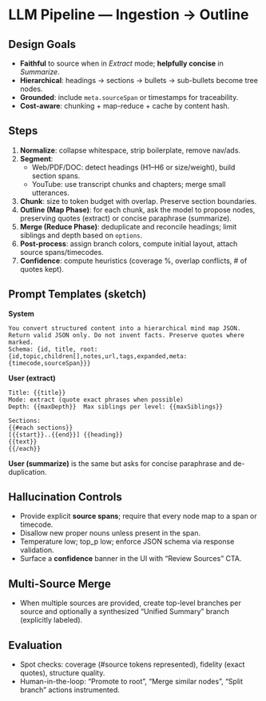 # LLM Pipeline — Ingestion → Outline

## Design Goals
- **Faithful** to source when in *Extract* mode; **helpfully concise** in *Summarize*.
- **Hierarchical**: headings → sections → bullets → sub-bullets become tree nodes.
- **Grounded**: include `meta.sourceSpan` or timestamps for traceability.
- **Cost-aware**: chunking + map-reduce + cache by content hash.

## Steps
1. **Normalize**: collapse whitespace, strip boilerplate, remove nav/ads.
2. **Segment**:
   - Web/PDF/DOC: detect headings (H1–H6 or size/weight), build section spans.
   - YouTube: use transcript chunks and chapters; merge small utterances.
3. **Chunk**: size to token budget with overlap. Preserve section boundaries.
4. **Outline (Map Phase)**: for each chunk, ask the model to propose nodes, preserving quotes (extract) or concise paraphrase (summarize).
5. **Merge (Reduce Phase)**: deduplicate and reconcile headings; limit siblings and depth based on `options`.
6. **Post-process**: assign branch colors, compute initial layout, attach source spans/timecodes.
7. **Confidence**: compute heuristics (coverage %, overlap conflicts, # of quotes kept).

## Prompt Templates (sketch)
**System**
```
You convert structured content into a hierarchical mind map JSON.
Return valid JSON only. Do not invent facts. Preserve quotes where marked.
Schema: {id, title, root:{id,topic,children[],notes,url,tags,expanded,meta:{timecode,sourceSpan}}}
```
**User (extract)**
```
Title: {{title}}
Mode: extract (quote exact phrases when possible)
Depth: {{maxDepth}}  Max siblings per level: {{maxSiblings}}

Sections:
{{#each sections}}
[{{start}}..{{end}}] {{heading}}
{{text}}
{{/each}}
```
**User (summarize)** is the same but asks for concise paraphrase and de-duplication.

## Hallucination Controls
- Provide explicit **source spans**; require that every node map to a span or timecode.
- Disallow new proper nouns unless present in the span.
- Temperature low; top_p low; enforce JSON schema via response validation.
- Surface a **confidence** banner in the UI with “Review Sources” CTA.

## Multi-Source Merge
- When multiple sources are provided, create top-level branches per source and optionally a synthesized “Unified Summary” branch (explicitly labeled).

## Evaluation
- Spot checks: coverage (#source tokens represented), fidelity (exact quotes), structure quality.
- Human-in-the-loop: “Promote to root”, “Merge similar nodes”, “Split branch” actions instrumented.

